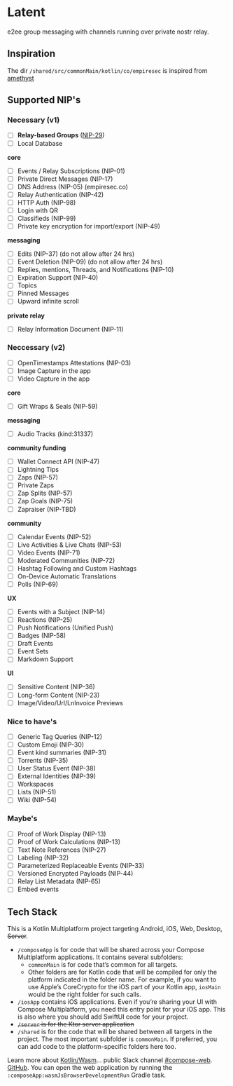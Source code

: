 # Latent

e2ee group messaging with channels running over private nostr relay.

## Inspiration

The dir `/shared/src/commonMain/kotlin/co/empiresec` is inspired from [amethyst](https://github.com/vitorpamplona/amethyst/)

## Supported NIP's

### Necessary (v1)

- [ ] **Relay-based Groups** ([NIP-29](https://github.com/nostr-protocol/nips/blob/master/29.md
))
- [ ] Local Database

**core**

- [ ] Events / Relay Subscriptions (NIP-01)
- [ ] Private Direct Messages (NIP-17)
- [ ] DNS Address (NIP-05) (empiresec.co)
- [ ] Relay Authentication (NIP-42)
- [ ] HTTP Auth (NIP-98)
- [ ] Login with QR
- [ ] Classifieds (NIP-99)
- [ ] Private key encryption for import/export (NIP-49)

**messaging**

- [ ] Edits (NIP-37) (do not allow after 24 hrs)
- [ ] Event Deletion (NIP-09) (do not allow after 24 hrs)
- [ ] Replies, mentions, Threads, and Notifications (NIP-10)
- [ ] Expiration Support (NIP-40)
- [ ] Topics
- [ ] Pinned Messages
- [ ] Upward infinite scroll

**private relay**

- [ ] Relay Information Document (NIP-11)

### Neccessary (v2)

- [ ] OpenTimestamps Attestations (NIP-03)
- [ ] Image Capture in the app
- [ ] Video Capture in the app

**core**

- [ ] Gift Wraps & Seals (NIP-59)

**messaging**

- [ ] Audio Tracks (kind:31337)

**community funding**

- [ ] Wallet Connect API (NIP-47)
- [ ] Lightning Tips
- [ ] Zaps (NIP-57)
- [ ] Private Zaps
- [ ] Zap Splits (NIP-57)
- [ ] Zap Goals (NIP-75)
- [ ] Zapraiser (NIP-TBD)

**community**

- [ ] Calendar Events (NIP-52)
- [ ] Live Activities & Live Chats (NIP-53)
- [ ] Video Events (NIP-71)
- [ ] Moderated Communities (NIP-72)
- [ ] Hashtag Following and Custom Hashtags
- [ ] On-Device Automatic Translations
- [ ] Polls (NIP-69)

**UX**

- [ ] Events with a Subject (NIP-14)
- [ ] Reactions (NIP-25)
- [ ] Push Notifications (Unified Push)
- [ ] Badges (NIP-58)
- [ ] Draft Events
- [ ] Event Sets
- [ ] Markdown Support

**UI**

- [ ] Sensitive Content (NIP-36)
- [ ] Long-form Content (NIP-23)
- [ ] Image/Video/Url/LnInvoice Previews

### Nice to have's

- [ ] Generic Tag Queries (NIP-12)
- [ ] Custom Emoji (NIP-30)
- [ ] Event kind summaries (NIP-31)
- [ ] Torrents (NIP-35)
- [ ] User Status Event (NIP-38)
- [ ] External Identities (NIP-39)
- [ ] Workspaces
- [ ] Lists (NIP-51)
- [ ] Wiki (NIP-54)

### Maybe's

- [ ] Proof of Work Display (NIP-13)
- [ ] Proof of Work Calculations (NIP-13)
- [ ] Text Note References (NIP-27)
- [ ] Labeling (NIP-32)
- [ ] Parameterized Replaceable Events (NIP-33)
- [ ] Versioned Encrypted Payloads (NIP-44)
- [ ] Relay List Metadata (NIP-65)
- [ ] Embed events

## Tech Stack

This is a Kotlin Multiplatform project targeting Android, iOS, Web, Desktop, ~~Server~~.

* `/composeApp` is for code that will be shared across your Compose Multiplatform applications.
  It contains several subfolders:
  - `commonMain` is for code that’s common for all targets.
  - Other folders are for Kotlin code that will be compiled for only the platform indicated in the folder name.
    For example, if you want to use Apple’s CoreCrypto for the iOS part of your Kotlin app,
    `iosMain` would be the right folder for such calls.
* `/iosApp` contains iOS applications. Even if you’re sharing your UI with Compose Multiplatform, 
  you need this entry point for your iOS app. This is also where you should add SwiftUI code for your project.
* ~~`/server` is for the Ktor server application~~
* `/shared` is for the code that will be shared between all targets in the project.
  The most important subfolder is `commonMain`. If preferred, you can add code to the platform-specific folders here too.

Learn more about [Kotlin/Wasm](https://kotl.in/wasm/)… public Slack channel [#compose-web](https://slack-chats.kotlinlang.org/c/compose-web). [GitHub](https://github.com/JetBrains/compose-multiplatform/issues). You can open the web application by running the `:composeApp:wasmJsBrowserDevelopmentRun` Gradle task.
